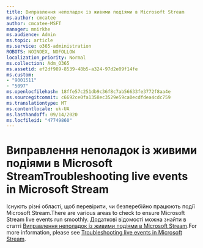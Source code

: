 ```yaml
---
title: Виправлення неполадок із живими подіями в Microsoft Stream
ms.author: cmcatee
author: cmcatee-MSFT
manager: mnirkhe
ms.audience: Admin
ms.topic: article
ms.service: o365-administration
ROBOTS: NOINDEX, NOFOLLOW
localization_priority: Normal
ms.collection: Adm_O365
ms.assetid: ef2df989-8539-48b5-a324-97d2e09f14fe
ms.custom:
- "9001511"
- "5097"
ms.openlocfilehash: 18ffe57c251db9c36f8c7ab56633fe3772f8aa4e
ms.sourcegitcommit: c6692ce0fa1358ec3529e59ca0ecdfdea4cdc759
ms.translationtype: MT
ms.contentlocale: uk-UA
ms.lasthandoff: 09/14/2020
ms.locfileid: "47749860"
---
```

# <a name="troubleshooting-live-events-in-microsoft-stream"></a><span data-ttu-id="d2b9f-102">Виправлення неполадок із живими подіями в Microsoft Stream</span><span class="sxs-lookup"><span data-stu-id="d2b9f-102">Troubleshooting live events in Microsoft Stream</span></span>

<span data-ttu-id="d2b9f-103">Існують різні області, щоб перевірити, чи безперебійно працюють події Microsoft Stream.</span><span class="sxs-lookup"><span data-stu-id="d2b9f-103">There are various areas to check to ensure Microsoft Stream live events run smoothly.</span></span> <span data-ttu-id="d2b9f-104">Додаткові відомості можна знайти в статті [Виправлення неполадок із живими подіями в Microsoft Stream](https://docs.microsoft.com/stream/live-event-troubleshooting).</span><span class="sxs-lookup"><span data-stu-id="d2b9f-104">For more information, please see [Troubleshooting live events in Microsoft Stream](https://docs.microsoft.com/stream/live-event-troubleshooting).</span></span>

